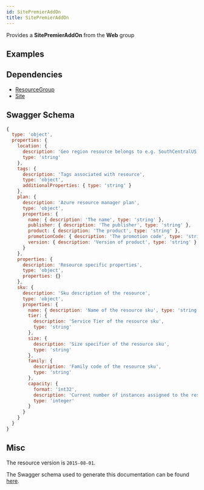 ```yaml
---
id: SitePremierAddOn
title: SitePremierAddOn
---
```

Provides a **SitePremierAddOn** from the **Web** group
## Examples
## Dependencies
- [ResourceGroup](../Resources/ResourceGroup.md)
- [Site](../Web/Site.md)
## Swagger Schema
```js
{
  type: 'object',
  properties: {
    location: {
      description: 'Geo region resource belongs to e.g. SouthCentralUS, SouthEastAsia',
      type: 'string'
    },
    tags: {
      description: 'Tags associated with resource',
      type: 'object',
      additionalProperties: { type: 'string' }
    },
    plan: {
      description: 'Azure resource manager plan',
      type: 'object',
      properties: {
        name: { description: 'The name', type: 'string' },
        publisher: { description: 'The publisher', type: 'string' },
        product: { description: 'The product', type: 'string' },
        promotionCode: { description: 'The promotion code', type: 'string' },
        version: { description: 'Version of product', type: 'string' }
      }
    },
    properties: {
      description: 'Resource specific properties',
      type: 'object',
      properties: {}
    },
    sku: {
      description: 'Sku description of the resource',
      type: 'object',
      properties: {
        name: { description: 'Name of the resource sku', type: 'string' },
        tier: {
          description: 'Service Tier of the resource sku',
          type: 'string'
        },
        size: {
          description: 'Size specifier of the resource sku',
          type: 'string'
        },
        family: {
          description: 'Family code of the resource sku',
          type: 'string'
        },
        capacity: {
          format: 'int32',
          description: 'Current number of instances assigned to the resource',
          type: 'integer'
        }
      }
    }
  }
}
```
## Misc
The resource version is `2015-08-01`.

The Swagger schema used to generate this documentation can be found [here](https://github.com/Azure/azure-rest-api-specs/tree/main/specification/web/resource-manager/Microsoft.Web/stable/2015-08-01/service.json).
